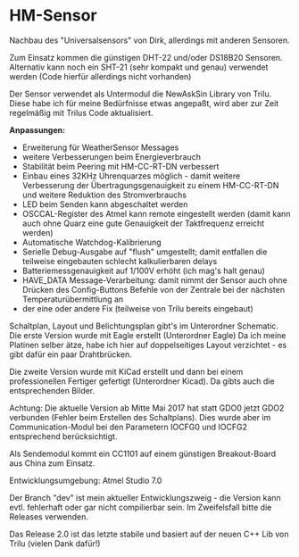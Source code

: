 # HM-Sensor

Nachbau des "Universalsensors" von Dirk, allerdings mit anderen Sensoren.

Zum Einsatz kommen die günstigen DHT-22 und/oder DS18B20 Sensoren. 
Alternativ kann noch ein SHT-21 (sehr kompakt und genau) verwendet werden (Code hierfür allerdings nicht vorhanden)

Der Sensor verwendet als Untermodul die NewAskSin Library von Trilu. Diese habe ich für meine Bedürfnisse etwas angepaßt, wird aber zur Zeit regelmäßig mit Trilus Code aktualisiert.

**Anpassungen:**

 - Erweiterung für WeatherSensor Messages
 - weitere Verbesserungen beim Energieverbrauch
 - Stabilität beim Peering mit HM-CC-RT-DN verbessert
 - Einbau eines 32KHz Uhrenquarzes möglich - damit weitere Verbesserung der Übertragungsgenauigkeit zu einem HM-CC-RT-DN und weitere Reduktion des Stromverbrauchs
 - LED beim Senden kann abgeschaltet werden
 - OSCCAL-Register des Atmel kann remote eingestellt werden (damit kann auch ohne Quarz eine gute Genauigkeit der Taktfrequenz erreicht werden)
 - Automatische Watchdog-Kalibrierung
 - Serielle Debug-Ausgabe auf "flush" umgestellt; damit entfallen die teilweise eingebauten schlecht kalkulierbaren delays
 - Batteriemessgenauigkeit auf 1/100V erhöht (ich mag's halt genau)
 - HAVE_DATA Message-Verarbeitung: damit nimmt der Sensor auch ohne Drücken des Config-Buttons Befehle von der Zentrale bei der nächsten Temperaturübermittlung an
 - der eine oder andere Fix (teilweise von Trilu bereits eingebaut)

Schaltplan, Layout und Belichtungsplan gibt's im Unterordner Schematic.
Die erste Version wurde mit Eagle erstellt (Unterordner Eagle)
Da ich meine Platinen selber ätze, habe ich hier auf doppelseitiges Layout verzichtet - es gibt dafür ein paar Drahtbrücken.

Die zweite Version wurde mit KiCad erstellt und dann bei einem professionellen Fertiger gefertigt (Unterordner Kicad).
Da gibts auch die entsprechenden Bilder.

Achtung:
Die aktuelle Version ab Mitte Mai 2017 hat statt GDO0 jetzt GDO2 verbunden (Fehler beim Erstellen des Schaltplans).
Dies wurde aber im Communication-Modul bei den Parametern IOCFG0 und IOCFG2 entsprechend berücksichtigt.

Als Sendemodul kommt ein CC1101 auf einem günstigen Breakout-Board aus China zum Einsatz.

Entwicklungsumgebung: Atmel Studio 7.0

Der Branch "dev" ist mein aktueller Entwicklungszweig - die Version kann evtl. fehlerhaft oder gar nicht compilierbar sein.
Im Zweifelsfall bitte die Releases verwenden.

Das Release 2.0 ist das letzte stabile und basiert auf der neuen C++ Lib von Trilu (vielen Dank dafür!)
